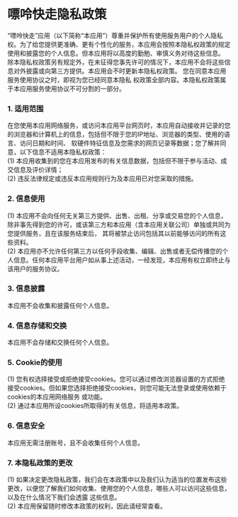 # 嘌呤快走隐私政策
“嘌呤快走”应用（以下简称“本应用”）尊重并保护所有使用服务用户的个人隐私权。为了给您提供更准确、更有个性化的服务，本应用会按照本隐私权政策的规定使用和披露您的个人信息。但本应用将以高度的勤勉、审慎义务对待这些信息。 除本隐私权政策另有规定外，在未征得您事先许可的情况下，本应用不会将这些信息对外披露或向第三方提供。本应用会不时更新本隐私权政策。 您在同意本应用服务使用协议之时，即视为您已经同意本隐私 权政策全部内容。本隐私权政策属于本应用服务使用协议不可分割的一部分。

### 1. 适用范围
在您使用本应用网络服务，或访问本应用平台网页时，本应用自动接收并记录的您的浏览器和计算机上的信息，包括但不限于您的IP地址、浏览器的类型、使用的语言、访问日期和时间、 软硬件特征信息及您需求的网页记录等数据；您了解并同意，以下信息不适用本隐私权政策：<br>
(1) 本应用收集到的您在本应用发布的有关信息数据，包括但不限于参与活动、成交信息及评价详情；<br>
(2) 违反法律规定或违反本应用规则行为及本应用已对您采取的措施。

### 2. 信息使用
(1) 本应用不会向任何无关第三方提供、出售、出租、分享或交易您的个人信息，除非事先得到您的许可，或该第三方和本应用（含本应用关联公司）单独或共同为您提供服务，且在该服务结束后， 其将被禁止访问包括其以前能够访问的所有这些资料。<br>
(2) 本应用亦不允许任何第三方以任何手段收集、编辑、出售或者无偿传播您的个人信息。任何本应用平台用户如从事上述活动，一经发现，本应用有权立即终止与该用户的服务协议。

### 3. 信息披露
本应用不会收集和披露任何个人信息。

### 4. 信息存储和交换
本应用不会存储和交换任何个人信息。

### 5. Cookie的使用
(1) 您有权选择接受或拒绝接受cookies。您可以通过修改浏览器设置的方式拒绝接受cookies。但如果您选择拒绝接受cookies，则您可能无法登录或使用依赖于cookies的本应用网络服务 或功能。<br>
(2) 通过本应用所设cookies所取得的有关信息，将适用本政策。

### 6. 信息安全
本应用无需注册账号，且不会收集任何个人信息。

### 7. 本隐私政策的更改
(1) 如果决定更改隐私政策，我们会在本政策中以及我们认为适当的位置发布这些更改，以便您了解我们如何收集、使用您的个人信息，哪些人可以访问这些信息，以及在什么情况下我们会透露 这些信息。<br>
(2) 本应用保留随时修改本政策的权利，因此请经常查看。
